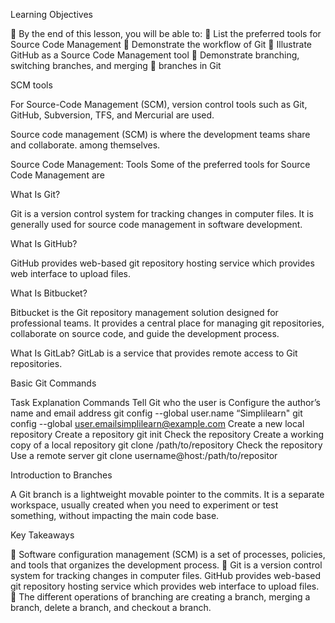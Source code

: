 
Learning Objectives

	By the end of this lesson, you will be able to:
	List the preferred tools for Source Code Management
	Demonstrate the workflow of Git
	Illustrate GitHub as a Source Code Management tool
	Demonstrate branching, switching branches, and merging 
	branches in Git


SCM tools
 
For Source-Code Management (SCM), version control tools such as Git, GitHub, 
Subversion, TFS, and Mercurial are used.

Source code management (SCM) is where the development teams share and collaborate. 
among themselves.

Source Code Management: Tools
Some of the preferred tools for Source Code Management are

 
What Is Git?

Git is a version control system for tracking changes in computer files. It is 
generally used for source code management in software development.

 

What Is GitHub?

GitHub provides web-based git repository hosting service which provides web 
interface to upload files. 

 

What Is Bitbucket?

Bitbucket is the Git repository management solution designed for professional teams. It 
provides a central place for managing git repositories, collaborate on source code, and guide 
the development process.

What Is GitLab?
GitLab is a service that provides remote access to Git repositories.
 

Basic Git Commands

Task Explanation Commands
Tell Git who the user is Configure the author’s 
name and email address
git config --global user.name “Simplilearn"
git config --global user.emailsimplilearn@example.com
Create a new local 
repository
Create a repository git init 
Check the repository Create a working copy of 
a local repository
git clone /path/to/repository 
Check the repository Use a remote server git clone username@host:/path/to/repositor
 
 
 

 

 
 

 


 

 


Introduction to Branches

 A Git branch is a lightweight movable pointer to the commits. It is a separate workspace, usually created when you need to experiment or test something, without impacting the main code base.

 




 


 

 

 


 

 


Key Takeaways

	Software configuration management (SCM) is a set of processes, policies, and tools that organizes the development process.
	Git is a version control system for tracking changes in computer files. GitHub provides web-based git repository hosting service which provides web interface to upload files.
	The different operations of branching are creating a branch, merging a branch, delete a branch, and checkout a branch.

